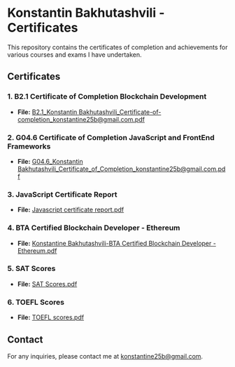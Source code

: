 # Konstantin Bakhutashvili - Certificates

This repository contains the certificates of completion and achievements for various courses and exams I have undertaken.

## Certificates

### 1. B2.1 Certificate of Completion Blockchain Development
- **File:** [B2.1_Konstantin Bakhutashvili_Certificate-of-completion_konstantine25b@gmail.com.pdf](B2.1_Konstantin%20Bakhutashvili_Certificate-of-completion_konstantine25b@gmail.com.pdf)

### 2. G04.6 Certificate of Completion JavaScript and FrontEnd Frameworks
- **File:** [G04.6_Konstantin Bakhutashvili_Certificate_of_Completion_konstantine25b@gmail.com.pdf](G04.6_Konstantin%20Bakhutashvili_Certificate_of_Completion_konstantine25b@gmail.com.pdf)

### 3. JavaScript Certificate Report
- **File:** [Javascript certificate report.pdf](Javascript%20certificate%20report.pdf)

### 4. BTA Certified Blockchain Developer - Ethereum
- **File:** [Konstantine Bakhutashvili-BTA Certified Blockchain Developer - Ethereum.pdf](Konstantine%20Bakhutashvili-BTA%20Certified%20Blockchain%20Developer%20-%20Ethereum.pdf)

### 5. SAT Scores
- **File:** [SAT Scores.pdf](SAT%20Scores.pdf)
  
### 6. TOEFL Scores
- **File:** [TOEFL scores.pdf](TOEFL%20scores.pdf)

## Contact
For any inquiries, please contact me at konstantine25b@gmail.com.
